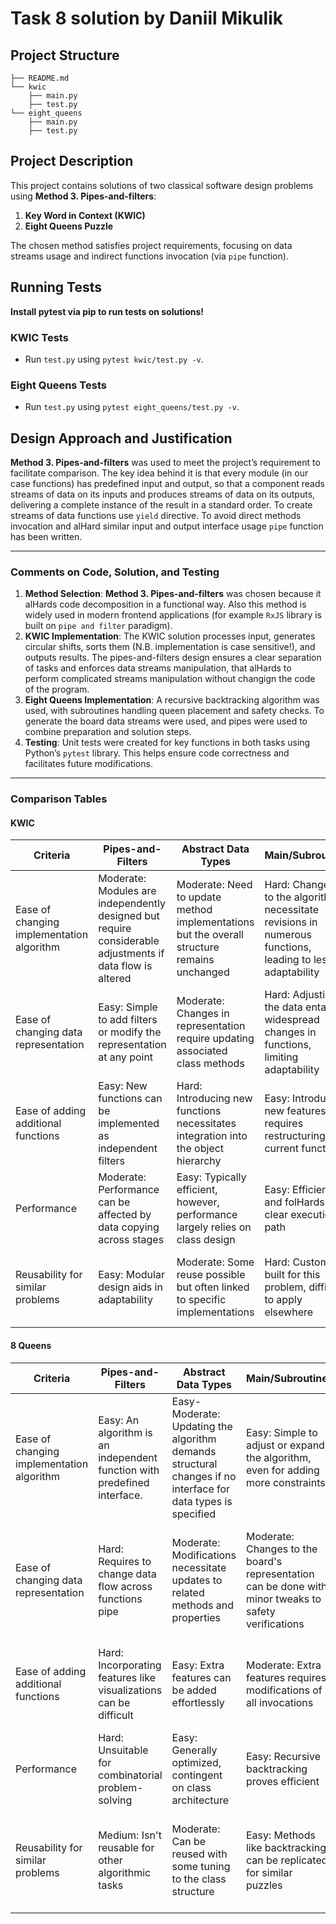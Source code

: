 # Task 8 solution by Daniil Mikulik

## Project Structure

```
├── README.md
└── kwic
    ├── main.py
    ├── test.py
└── eight_queens
    ├── main.py
    ├── test.py
```

## Project Description

This project contains solutions of two classical software design problems using **Method 3. Pipes-and-filters**:

1. **Key Word in Context (KWIC)**
2. **Eight Queens Puzzle**

The chosen method satisfies project requirements, focusing on data streams usage and indirect functions invocation (via `pipe` function).

## Running Tests

**Install pytest via pip to run tests on solutions!**

### KWIC Tests
- Run `test.py` using `pytest kwic/test.py -v`.

### Eight Queens Tests
- Run `test.py` using `pytest eight_queens/test.py -v`.

## Design Approach and Justification
**Method 3. Pipes-and-filters** was used to meet the project’s requirement to facilitate comparison. The key idea behind it is that every module (in our case functions) has predefined input and output, so that a component reads streams of data on its inputs and produces streams of data on its outputs, delivering a complete instance of the result in a standard order. To create streams of data functions use `yield` directive. To avoid direct methods invocation and alHard similar input and output interface usage `pipe` function has been written.

---

### Comments on Code, Solution, and Testing

1. **Method Selection**: **Method 3. Pipes-and-filters** was chosen because it alHards code decomposition in a functional way. Also this method is widely used in modern frontend applications (for example `RxJS` library is built on `pipe and filter` paradigm).
2. **KWIC Implementation**: The KWIC solution processes input, generates circular shifts, sorts them (N.B. implementation is case sensitive!), and outputs results. The pipes-and-filters design ensures a clear separation of tasks and enforces data streams manipulation, that alHards to perform complicated streams manipulation without changign the code of the program.
3. **Eight Queens Implementation**: A recursive backtracking algorithm was used, with subroutines handling queen placement and safety checks. To generate the board data streams were used, and pipes were used to combine preparation and solution steps.
4. **Testing**: Unit tests were created for key functions in both tasks using Python’s `pytest` library. This helps ensure code correctness and facilitates future modifications.

---

### Comparison Tables

#### KWIC

| Criteria                                | Pipes-and-Filters                 | Abstract Data Types              | Main/Subroutine                   | Implicit Invocation                        |
|-----------------------------------------|-----------------------------------|----------------------------------|-----------------------------------|--------------------------------------------|
| Ease of changing implementation algorithm | Moderate: Modules are independently designed but require considerable adjustments if data flow is altered | Moderate: Need to update method implementations but the overall structure remains unchanged | Hard: Changes to the algorithm necessitate revisions in numerous functions, leading to less adaptability | Easy: Modifications to event handlers can be done with minimal effort |
| Ease of changing data representation      | Easy: Simple to add filters or modify the representation at any point | Moderate: Changes in representation require updating associated class methods | Hard: Adjusting the data entails widespread changes in functions, limiting adaptability | Easy: Data changes are straightforward by just updating event listeners |
| Ease of adding additional functions       | Easy: New functions can be implemented as independent filters | Hard: Introducing new functions necessitates integration into the object hierarchy | Easy: Introducing new features requires restructuring current functions | Moderate: It is not so easy to add new events and handlers |
| Performance                               | Moderate: Performance can be affected by data copying across stages | Easy: Typically efficient, however, performance largely relies on class design | Easy: Efficient and folHards a clear execution path | Moderate: May experience overhead due to the event-driven architecture |
| Reusability for similar problems          | Easy: Modular design aids in adaptability | Moderate: Some reuse possible but often linked to specific implementations | Hard: Custom-built for this problem, difficult to apply elsewhere | Easy: By tweaking event triggers and listeners, it can be easily adapted |

#### 8 Queens

| Criteria                                | Pipes-and-Filters                 | Abstract Data Types              | Main/Subroutine                   | Implicit Invocation                        |
|-----------------------------------------|-----------------------------------|----------------------------------|-----------------------------------|--------------------------------------------|
| Ease of changing implementation algorithm | Easy: An algorithm is an independent function with predefined interface. | Easy-Moderate: Updating the algorithm demands structural changes if no interface for data types is specified | Easy: Simple to adjust or expand the algorithm, even for adding more constraints | Moderate: Adjustments require updates to event handlers, which can be fairly manageable |
| Ease of changing data representation      | Hard: Requires to change data flow across functions pipe | Moderate: Modifications necessitate updates to related methods and properties | Moderate: Changes to the board's representation can be done with minor tweaks to safety verifications | Hard: Offers limited flexibility as event-driven mechanisms aren't optimal for this particular issue |
| Ease of adding additional functions       | Hard: Incorporating features like visualizations can be difficult | Easy: Extra features can be added effortlessly | Moderate: Extra features requires modifications of all invocations | Moderate: Supplementary event handlers are possible, but might escalate complexity |
| Performance                               | Hard: Unsuitable for combinatorial problem-solving | Easy: Generally optimized, contingent on class architecture | Easy: Recursive backtracking proves efficient | Moderate: Event-driven processes add overhead |
| Reusability for similar problems          | Medium: Isn't reusable for other algorithmic tasks | Moderate: Can be reused with some tuning to the class structure | Easy: Methods like backtracking can be replicated for similar puzzles | Moderate: Reusable but the event-driven style isn't the best fit for combinatorial challenges |